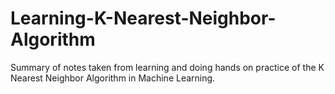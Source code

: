 # Learning-K-Nearest-Neighbor-Algorithm
Summary of notes taken from learning and doing hands on practice of the K Nearest Neighbor Algorithm in Machine Learning.
